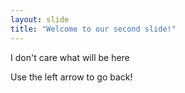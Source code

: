```yaml
---
layout: slide
title: "Welcome to our second slide!"
---
```

I don't care what will be here

Use the left arrow to go back!

